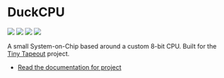 # DuckCPU
![](../../workflows/gds/badge.svg) ![](../../workflows/docs/badge.svg) ![](../../workflows/test/badge.svg) ![](../../workflows/fpga/badge.svg)

A small System-on-Chip based around a custom 8-bit CPU. Built for the [Tiny Tapeout](https://tinytapeout.com) project.

- [Read the documentation for project](docs/info.md)